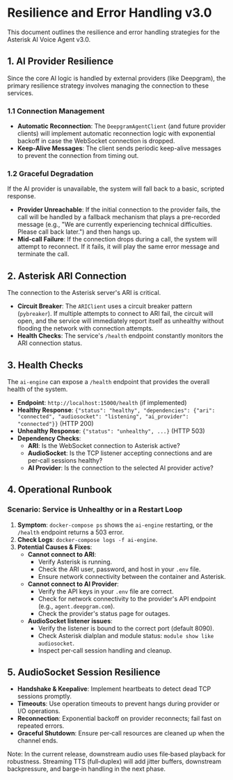 # Resilience and Error Handling v3.0

This document outlines the resilience and error handling strategies for the Asterisk AI Voice Agent v3.0.

## 1. AI Provider Resilience

Since the core AI logic is handled by external providers (like Deepgram), the primary resilience strategy involves managing the connection to these services.

### 1.1 Connection Management

-   **Automatic Reconnection**: The `DeepgramAgentClient` (and future provider clients) will implement automatic reconnection logic with exponential backoff in case the WebSocket connection is dropped.
-   **Keep-Alive Messages**: The client sends periodic keep-alive messages to prevent the connection from timing out.

### 1.2 Graceful Degradation

If the AI provider is unavailable, the system will fall back to a basic, scripted response.

-   **Provider Unreachable**: If the initial connection to the provider fails, the call will be handled by a fallback mechanism that plays a pre-recorded message (e.g., "We are currently experiencing technical difficulties. Please call back later.") and then hangs up.
-   **Mid-call Failure**: If the connection drops during a call, the system will attempt to reconnect. If it fails, it will play the same error message and terminate the call.

## 2. Asterisk ARI Connection

The connection to the Asterisk server's ARI is critical.

-   **Circuit Breaker**: The `ARIClient` uses a circuit breaker pattern (`pybreaker`). If multiple attempts to connect to ARI fail, the circuit will open, and the service will immediately report itself as unhealthy without flooding the network with connection attempts.
-   **Health Checks**: The service's `/health` endpoint constantly monitors the ARI connection status.

## 3. Health Checks

The `ai-engine` can expose a `/health` endpoint that provides the overall health of the system.

-   **Endpoint**: `http://localhost:15000/health` (if implemented)
-   **Healthy Response**: `{"status": "healthy", "dependencies": {"ari": "connected", "audiosocket": "listening", "ai_provider": "connected"}}` (HTTP 200)
-   **Unhealthy Response**: `{"status": "unhealthy", ...}` (HTTP 503)
-   **Dependency Checks**:
    -   **ARI**: Is the WebSocket connection to Asterisk active?
    -   **AudioSocket**: Is the TCP listener accepting connections and are per‑call sessions healthy?
    -   **AI Provider**: Is the connection to the selected AI provider active?

## 4. Operational Runbook

### Scenario: Service is Unhealthy or in a Restart Loop

1.  **Symptom**: `docker-compose ps` shows the `ai-engine` restarting, or the `/health` endpoint returns a 503 error.
2.  **Check Logs**: `docker-compose logs -f ai-engine`.
3.  **Potential Causes & Fixes**:
    -   **Cannot connect to ARI**:
        -   Verify Asterisk is running.
        -   Check the ARI user, password, and host in your `.env` file.
        -   Ensure network connectivity between the container and Asterisk.
    -   **Cannot connect to AI Provider**:
        -   Verify the API keys in your `.env` file are correct.
        -   Check for network connectivity to the provider's API endpoint (e.g., `agent.deepgram.com`).
        -   Check the provider's status page for outages.
    -   **AudioSocket listener issues**:
        -   Verify the listener is bound to the correct port (default 8090).
        -   Check Asterisk dialplan and module status: `module show like audiosocket`.
        -   Inspect per‑call session handling and cleanup.

## 5. AudioSocket Session Resilience

-   **Handshake & Keepalive**: Implement heartbeats to detect dead TCP sessions promptly.
-   **Timeouts**: Use operation timeouts to prevent hangs during provider or I/O operations.
-   **Reconnection**: Exponential backoff on provider reconnects; fail fast on repeated errors.
-   **Graceful Shutdown**: Ensure per‑call resources are cleaned up when the channel ends.

Note: In the current release, downstream audio uses file‑based playback for robustness. Streaming TTS (full‑duplex) will add jitter buffers, downstream backpressure, and barge‑in handling in the next phase.
